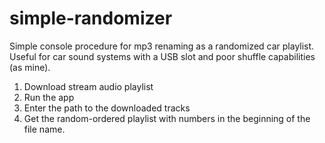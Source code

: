 # simple-randomizer
Simple console procedure for mp3 renaming as a randomized car playlist. Useful for car sound systems with a USB slot and poor shuffle capabilities (as mine).
1. Download stream audio playlist 
2. Run the app
3. Enter the path to the downloaded tracks
4. Get the random-ordered playlist with numbers in the beginning of the file name.
